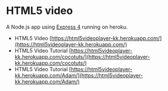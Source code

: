 # HTML5 video
A Node.js app using [Express 4](http://expressjs.com/) running on heroku.

- HTML5 Video  [https://html5videoplayer-kk.herokuapp.com/](https://html5videoplayer-kk.herokuapp.com/)
- HTML5 Video Tutorial [https://html5videoplayer-kk.herokuapp.com/cocotuts/](https://html5videoplayer-kk.herokuapp.com/cocotuts/)
- HTML5 Video Tutorial [https://html5videoplayer-kk.herokuapp.com/Adam/](https://html5videoplayer-kk.herokuapp.com/Adam/)
